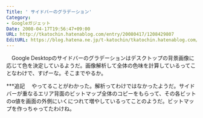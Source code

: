 ```yaml
---
Title: ' サイドバーのグラデーション'
Category:
- Googleガジェット
Date: 2008-04-17T19:56:47+09:00
URL: http://tkatochin.hatenablog.com/entry/20080417/1208429807
EditURL: https://blog.hatena.ne.jp/t-katochin/tkatochin.hatenablog.com/atom/entry/6653586347154754851
---
```


　Google Desktopのサイドバーのグラデーションはデスクトップの背景画像に応じて色を決定しているようだ。画像解析して全体の色味を計算しているってことなわけで、すげーな。そこまでやるか。

***追記
　やってることがわかった。解析ってわけではなかったようだ。サイドバーが重なるエリア背面のビットマップ全体のコピーをもらって、その各ビットのα値を画面の外側にいくにつれて増やしているってことのようだ。ビットマップを作っちゃってたわけね。
